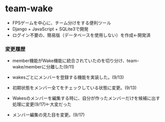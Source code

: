 # team-wake

- FPSゲームを中心に、チーム分けをする便利ツール
- Django + JavaScript + SQLite3で開発
- ログイン不要の、簡易版（データベースを使用しない）を作成←開発済

### 変更履歴
- member機能がWake機能に統合されていたのを切り分け、team-wake/memberに分離した(9/11)

- wakesごとにメンバーを登録する機能を実装した。(9/13)

- 初期状態をメンバー全てをチェックしている状態に変更。(9/13)

- Wakesのメンバーを編集する時に、自分が作ったメンバーだけを候補に出す処理に変更(9/17)←大変だった

- メンバー編集の見た目を変更。(9/17)
